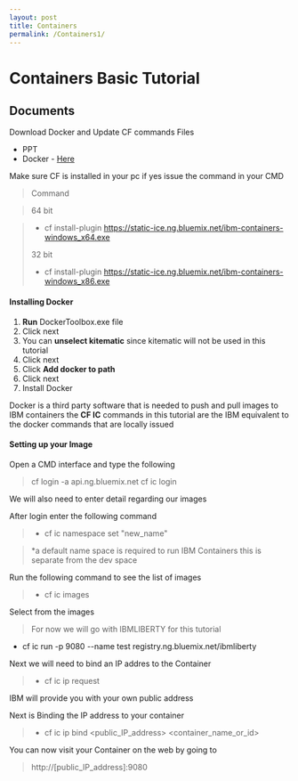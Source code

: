 ```yaml
---
layout: post
title: Containers
permalink: /Containers1/
---
```


Containers Basic Tutorial
===================


Documents
-------------
Download Docker and Update CF commands
Files

 - PPT
 - Docker - [Here](https://github.com/docker/toolbox/releases/download/v1.10.0/DockerToolbox-1.10.0.exe)
 

Make sure CF is installed in your pc if yes issue the command in your CMD

> Command

> 64 bit

>- cf install-plugin https://static-ice.ng.bluemix.net/ibm-containers-windows_x64.exe
> 
> 32 bit
> 
>  - cf install-plugin https://static-ice.ng.bluemix.net/ibm-containers-windows_x86.exe

> 
#### </i> Installing Docker

 1. **Run** DockerToolbox.exe file
 2. Click next
 3. You can **unselect kitematic** since kitematic will not be used in this tutorial 
 4. Click next
 5. Click **Add docker to path**
 6. Click next
 7. Install Docker

Docker is a third party software that is needed to push and pull images to IBM containers the **CF IC** commands in this tutorial are the IBM equivalent to the docker commands that are locally issued   

#### </i> Setting up your Image 

Open a CMD interface and type the following

> cf login -a api.ng.bluemix.net
> cf ic login

We will also need to enter detail regarding our images 

After login enter the following command

> - cf ic namespace set "new_name"

> *a default name space is required to run IBM Containers this is separate from the dev space

Run the following command to see the list of images 

>- cf ic images

Select from the images 

> For now we will go with IBMLIBERTY for this tutorial
>
 - cf ic run -p 9080 --name test registry.ng.bluemix.net/ibmliberty

Next we will need to bind an IP addres to the Container

>  - cf ic ip request

IBM will provide you with your own public address 

Next is Binding the IP address to your container

> - cf ic ip bind <public_IP_address> <container_name_or_id>

You can now visit your Container on the web by going to 

> http://[public_IP_address]:9080


